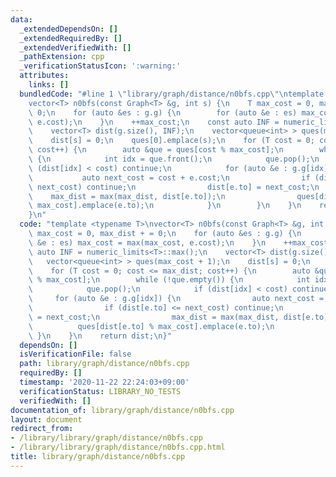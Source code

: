 ```yaml
---
data:
  _extendedDependsOn: []
  _extendedRequiredBy: []
  _extendedVerifiedWith: []
  _pathExtension: cpp
  _verificationStatusIcon: ':warning:'
  attributes:
    links: []
  bundledCode: "#line 1 \"library/graph/distance/n0bfs.cpp\"\ntemplate <typename T>\n\
    vector<T> n0bfs(const Graph<T> &g, int s) {\n    T max_cost = 0, max_dist + =\
    \ 0;\n    for (auto &es : g.g) {\n        for (auto &e : es) max_cost = max(max_cost,\
    \ e.cost);\n    }\n    ++max_cost;\n    const auto INF = numeric_limits<T>::max();\n\
    \    vector<T> dist(g.size(), INF);\n    vector<queue<int> > ques(max_cost + 1);\n\
    \    dist[s] = 0;\n    ques[0].emplace(s);\n    for (T cost = 0; cost <= max_dist;\
    \ cost++) {\n        auto &que = ques[cost % max_cost];\n        while (!que.empty())\
    \ {\n            int idx = que.front();\n            que.pop();\n            if\
    \ (dist[idx] < cost) continue;\n            for (auto &e : g.g[idx]) {\n     \
    \           auto next_cost = cost + e.cost;\n                if (dist[e.to] <=\
    \ next_cost) continue;\n                dist[e.to] = next_cost;\n            \
    \    max_dist = max(max_dist, dist[e.to]);\n                ques[dist[e.to] %\
    \ max_cost].emplace(e.to);\n            }\n        }\n    }\n    return dist;\n\
    }\n"
  code: "template <typename T>\nvector<T> n0bfs(const Graph<T> &g, int s) {\n    T\
    \ max_cost = 0, max_dist + = 0;\n    for (auto &es : g.g) {\n        for (auto\
    \ &e : es) max_cost = max(max_cost, e.cost);\n    }\n    ++max_cost;\n    const\
    \ auto INF = numeric_limits<T>::max();\n    vector<T> dist(g.size(), INF);\n \
    \   vector<queue<int> > ques(max_cost + 1);\n    dist[s] = 0;\n    ques[0].emplace(s);\n\
    \    for (T cost = 0; cost <= max_dist; cost++) {\n        auto &que = ques[cost\
    \ % max_cost];\n        while (!que.empty()) {\n            int idx = que.front();\n\
    \            que.pop();\n            if (dist[idx] < cost) continue;\n       \
    \     for (auto &e : g.g[idx]) {\n                auto next_cost = cost + e.cost;\n\
    \                if (dist[e.to] <= next_cost) continue;\n                dist[e.to]\
    \ = next_cost;\n                max_dist = max(max_dist, dist[e.to]);\n      \
    \          ques[dist[e.to] % max_cost].emplace(e.to);\n            }\n       \
    \ }\n    }\n    return dist;\n}"
  dependsOn: []
  isVerificationFile: false
  path: library/graph/distance/n0bfs.cpp
  requiredBy: []
  timestamp: '2020-11-22 22:24:03+09:00'
  verificationStatus: LIBRARY_NO_TESTS
  verifiedWith: []
documentation_of: library/graph/distance/n0bfs.cpp
layout: document
redirect_from:
- /library/library/graph/distance/n0bfs.cpp
- /library/library/graph/distance/n0bfs.cpp.html
title: library/graph/distance/n0bfs.cpp
---
```

